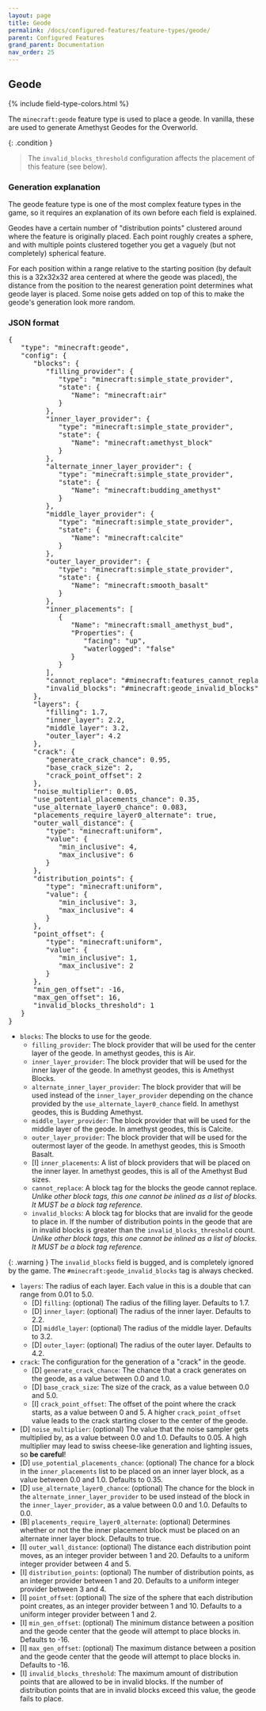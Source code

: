 ```yaml
---
layout: page
title: Geode
permalink: /docs/configured-features/feature-types/geode/
parent: Configured Features
grand_parent: Documentation
nav_order: 25
---
```


## Geode

<head>
    {% include field-type-colors.html %}
</head>

The `minecraft:geode` feature type is used to place a geode. In vanilla, these are used to generate Amethyst Geodes for the Overworld.

{: .condition }
> The `invalid_blocks_threshold` configuration affects the placement of this feature (see below).

### Generation explanation

The geode feature type is one of the most complex feature types in the game, so it requires an explanation of its own before each field is explained.

Geodes have a certain number of "distribution points" clustered around where the feature is originally placed. Each point roughly creates a sphere, and with multiple points clustered together you get a vaguely (but not completely) spherical feature. 

For each position within a range relative to the starting position (by default this is a 32x32x32 area centered at where the geode was placed), the distance from the position to the nearest generation point determines what geode layer is placed. Some noise gets added on top of this to make the geode's generation look more random.

### JSON format

<pre>
{
   "type": "minecraft:geode",
   "config": {
      "blocks": {
         "filling_provider": {
            "type": "minecraft:simple_state_provider",
            "state": {
               "Name": "minecraft:air"
            }
         },
         "inner_layer_provider": {
            "type": "minecraft:simple_state_provider",
            "state": {
               "Name": "minecraft:amethyst_block"
            }
         },
         "alternate_inner_layer_provider": {
            "type": "minecraft:simple_state_provider",
            "state": {
               "Name": "minecraft:budding_amethyst"
            }
         },
         "middle_layer_provider": {
            "type": "minecraft:simple_state_provider",
            "state": {
               "Name": "minecraft:calcite"
            }
         },
         "outer_layer_provider": {
            "type": "minecraft:simple_state_provider",
            "state": {
               "Name": "minecraft:smooth_basalt"
            }
         },
         "inner_placements": [
            {
               "Name": "minecraft:small_amethyst_bud",
               "Properties": {
                  "facing": "up",
                  "waterlogged": "false"
               }
            }
         ],
         "cannot_replace": "#minecraft:features_cannot_replace",
         "invalid_blocks": "#minecraft:geode_invalid_blocks"
      },
      "layers": {
         "filling": 1.7,
         "inner_layer": 2.2,
         "middle_layer": 3.2,
         "outer_layer": 4.2
      },
      "crack": {
         "generate_crack_chance": 0.95,
         "base_crack_size": 2,
         "crack_point_offset": 2
      },
      "noise_multiplier": 0.05,
      "use_potential_placements_chance": 0.35,
      "use_alternate_layer0_chance": 0.083,
      "placements_require_layer0_alternate": true,
      "outer_wall_distance": {
         "type": "minecraft:uniform",
         "value": {
            "min_inclusive": 4,
            "max_inclusive": 6
         }
      },
      "distribution_points": {
         "type": "minecraft:uniform",
         "value": {
            "min_inclusive": 3,
            "max_inclusive": 4
         }
      },
      "point_offset": {
         "type": "minecraft:uniform",
         "value": {
            "min_inclusive": 1,
            "max_inclusive": 2
         }
      },
      "min_gen_offset": -16,
      "max_gen_offset": 16,
      "invalid_blocks_threshold": 1
   }
}
</pre>

* `blocks`: The blocks to use for the geode.
   * `filling_provider`: The block provider that will be used for the center layer of the geode. In amethyst geodes, this is Air.
   * `inner_layer_provider`: The block provider that will be used for the inner layer of the geode. In amethyst geodes, this is Amethyst Blocks.
   * `alternate_inner_layer_provider`: The block provider that will be used instead of the `inner_layer_provider` depending on the chance provided by the `use_alternate_layer0_chance` field. In amethyst geodes, this is Budding Amethyst.
   * `middle_layer_provider`: The block provider that will be used for the middle layer of the geode. In amethyst geodes, this is Calcite.
   * `outer_layer_provider`: The block provider that will be used for the outermost layer of the geode. In amethyst geodes, this is Smooth Basalt.
   * ‌<bl>[I]</bl> `inner_placements`: A list of block providers that will be placed on the inner layer. In amethyst geodes, this is all of the Amethyst Bud sizes.
   * `cannot_replace`: A block tag for the blocks the geode cannot replace. *Unlike other block tags, this one cannot be inlined as a list of blocks. It MUST be a block tag reference.*
   * `invalid_blocks`: A block tag for blocks that are invalid for the geode to place in. If the number of distribution points in the geode that are in invalid blocks is greater than the `invalid_blocks_threshold` count. *Unlike other block tags, this one cannot be inlined as a list of blocks. It MUST be a block tag reference.*

{: .warning }
The `invalid_blocks` field is bugged, and is completely ignored by the game. The `#minecraft:geode_invalid_blocks` tag is always checked.

* `layers`: The radius of each layer. Each value in this is a double that can range from 0.01 to 5.0.
   * ‌<gr>[D]</gr> `filling`: (optional) The radius of the filling layer. Defaults to 1.7.
   * ‌<gr>[D]</gr> `inner_layer`: (optional) The radius of the inner layer. Defaults to 2.2.
   * ‌<gr>[D]</gr> `middle_layer`: (optional) The radius of the middle layer. Defaults to 3.2.
   * ‌<gr>[D]</gr> `outer_layer`: (optional) The radius of the outer layer. Defaults to 4.2.
* `crack`: The configuration for the generation of a "crack" in the geode.
   * ‌<gr>[D]</gr> `generate_crack_chance`: The chance that a crack generates on the geode, as a value between 0.0 and 1.0.
   * ‌<gr>[D]</gr> `base_crack_size`: The size of the crack, as a value between 0.0 and 5.0.
   * ‌<bl>[I]</bl> `crack_point_offset`: The offset of the point where the crack starts, as a value between 0 and 5. A higher `crack_point_offset` value leads to the crack starting closer to the center of the geode.
* ‌<gr>[D]</gr> `noise_multiplier`: (optional) The value that the noise sampler gets multiplied by, as a value between 0.0 and 1.0. Defaults to 0.05. A high multiplier may lead to swiss cheese-like generation and lighting issues, so **be careful**!
* ‌<gr>[D]</gr> `use_potential_placements_chance`: (optional) The chance for a block in the `inner_placements` list to be placed on an inner layer block, as a value between 0.0 and 1.0. Defaults to 0.35.
* ‌<gr>[D]</gr> `use_alternate_layer0_chance`: (optional) The chance for the block in the `alternate_inner_layer_provider` to be used instead of  the block in the `inner_layer_provider`, as a value between 0.0 and 1.0. Defaults to 0.0.
* ‌<or>[B]</or> `placements_require_layer0_alternate`: (optional) Determines whether or not the the inner placement block must be placed on an alternate inner layer block. Defaults to true.
* ‌<bl>[I]</bl> `outer_wall_distance`: (optional) The distance each distribution point moves, as an integer provider between 1 and 20. Defaults to a uniform integer provider between 4 and 5.
* ‌<bl>[I]</bl> `distribution_points`: (optional) The number of distribution points, as an integer provider between 1 and 20. Defaults to a uniform integer provider between 3 and 4.
* ‌<bl>[I]</bl> `point_offset`: (optional) The size of the sphere that each distribution point creates, as an integer provider between 1 and 10. Defaults to a uniform integer provider between 1 and 2.
* ‌<bl>[I]</bl> `min_gen_offset`: (optional) The minimum distance between a position and the geode center that the geode will attempt to place blocks in. Defaults to -16.
* ‌<bl>[I]</bl> `max_gen_offset`: (optional) The maximum distance between a position and the geode center that the geode will attempt to place blocks in. Defaults to -16.
* ‌<bl>[I]</bl> `invalid_blocks_threshold`: The maximum amount of distribution points that are allowed to be in invalid blocks. If the number of distribution points that are in invalid blocks exceed this value, the geode fails to place.